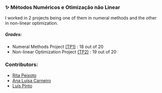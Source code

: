 ### :sparkles: Métodos Numéricos e Otimização não Linear

I worked in 2 projects being one of them in numeral methods and the other in non-linear optimization.

##### Grades:
- Numeral Methods Project [(TP1)](https://github.com/rita-peixoto/uminho-lei/tree/main/3YEAR/1st/MNONL/TP1) : 18 out of 20
- Non-linear Optimization Project [(TP2)](https://github.com/rita-peixoto/uminho-lei/tree/main/3YEAR/1st/MNONL/TP2) : 19 out of 20

### Contributors:
- [Rita Peixoto](https://github.com/rita-peixoto)
- [Ana Luísa Carneiro](https://github.com/Analucar)
- [Luís Pinto](https://github.com/L-Pinto)
